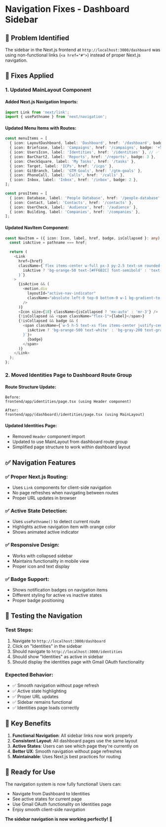 # Navigation Fixes - Dashboard Sidebar

## 🎯 **Problem Identified**

The sidebar in the Next.js frontend at `http://localhost:3000/dashboard` was using non-functional links (`<a href="#">`) instead of proper Next.js navigation.

## 🔧 **Fixes Applied**

### **1. Updated MainLayout Component**

#### **Added Next.js Navigation Imports:**
```typescript
import Link from 'next/link';
import { usePathname } from 'next/navigation';
```

#### **Updated Menu Items with Routes:**
```typescript
const menuItems = [
  { icon: LayoutDashboard, label: 'Dashboard', href: '/dashboard', badge: 1 },
  { icon: Briefcase, label: 'Campaigns', href: '/campaigns', badge: '+5' },
  { icon: UsersIcon, label: 'Identities', href: '/identities' }, // ✅ Fixed
  { icon: BarChart2, label: 'Reports', href: '/reports', badge: 3 },
  { icon: CheckSquare, label: 'My Tasks', href: '/tasks' },
  { icon: Target, label: 'ICPs', href: '/icps' },
  { icon: GitBranch, label: 'GTM Goals', href: '/gtm-goals' },
  { icon: PhoneCall, label: 'Calls', href: '/calls' },
  { icon: Inbox, label: 'Inbox', href: '/inbox', badge: 2 },
];

const prosItems = [
  { icon: Database, label: 'People Database', href: '/people-database' },
  { icon: Contact, label: 'Contacts', href: '/contacts' },
  { icon: UserCheck, label: 'Audience', href: '/audience' },
  { icon: Building, label: 'Companies', href: '/companies' },
];
```

#### **Updated NavItem Component:**
```typescript
const NavItem = ({ icon: Icon, label, href, badge, isCollapsed }: any) => {
  const isActive = pathname === href;
  
  return (
    <Link 
      href={href} 
      className={`flex items-center w-full px-3 py-2.5 text-sm rounded-lg transition-colors relative ${
        isActive ? 'bg-orange-50 text-[#FF6B2C] font-semibold' : 'text-gray-600 hover:bg-gray-100'
      }`}
    >
      {isActive && (
        <motion.div
          layoutId="active-nav-indicator"
          className="absolute left-0 top-0 bottom-0 w-1 bg-gradient-to-b from-[#FF6B2C] to-[#3AA3FF] rounded-r-full"
        />
      )}
      <Icon size={18} className={isCollapsed ? 'mx-auto' : 'mr-3'} />
      {!isCollapsed && <span className="flex-1">{label}</span>}
      {!isCollapsed && badge && (
        <span className={`w-5 h-5 text-xs flex items-center justify-center rounded-full ${
          isActive ? 'bg-orange-500 text-white' : 'bg-gray-200 text-gray-700 font-medium'
        }`}>
          {badge}
        </span>
      )}
    </Link>
  );
};
```

### **2. Moved Identities Page to Dashboard Route Group**

#### **Route Structure Update:**
```
Before:
frontend/app/identities/page.tsx (using Header component)

After:
frontend/app/(dashboard)/identities/page.tsx (using MainLayout)
```

#### **Updated Identities Page:**
- Removed `Header` component import
- Updated to use MainLayout from dashboard route group
- Simplified page structure to work within dashboard layout

## ✅ **Navigation Features**

### **✅ Proper Next.js Routing:**
- Uses `Link` components for client-side navigation
- No page refreshes when navigating between routes
- Proper URL updates in browser

### **✅ Active State Detection:**
- Uses `usePathname()` to detect current route
- Highlights active navigation item with orange color
- Shows animated active indicator

### **✅ Responsive Design:**
- Works with collapsed sidebar
- Maintains functionality in mobile view
- Proper icon and text display

### **✅ Badge Support:**
- Shows notification badges on navigation items
- Different styling for active vs inactive states
- Proper badge positioning

## 🧪 **Testing the Navigation**

### **Test Steps:**
1. Navigate to `http://localhost:3000/dashboard`
2. Click on "Identities" in the sidebar
3. Should navigate to `http://localhost:3000/identities`
4. Should show "Identities" as active in sidebar
5. Should display the identities page with Gmail OAuth functionality

### **Expected Behavior:**
- ✅ Smooth navigation without page refresh
- ✅ Active state highlighting
- ✅ Proper URL updates
- ✅ Sidebar remains functional
- ✅ Identities page loads correctly

## 🎯 **Key Benefits**

1. **Functional Navigation**: All sidebar links now work properly
2. **Consistent Layout**: All dashboard pages use the same layout
3. **Active States**: Users can see which page they're currently on
4. **Better UX**: Smooth navigation without page refreshes
5. **Maintainable**: Uses Next.js best practices for routing

## 🚀 **Ready for Use**

The navigation system is now fully functional! Users can:
- Navigate from Dashboard to Identities
- See active states for current page
- Use Gmail OAuth functionality on Identities page
- Enjoy smooth client-side navigation

**The sidebar navigation is now working perfectly!** 🎉

